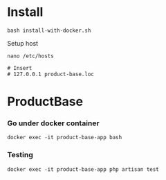 # Install

```
bash install-with-docker.sh
```

Setup host
```
nano /etc/hosts

# Insert
# 127.0.0.1 product-base.loc
```

# ProductBase
### Go under docker container
```
docker exec -it product-base-app bash
```

### Testing
```
docker exec -it product-base-app php artisan test
```